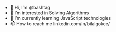 - 👋 Hi, I’m @bashtag
- 👀 I’m interested in Solving Algorithms
- 🌱 I’m currently learning JavaScript technologies
- 📫 How to reach me linkedin.com/in/bilalgokce/

<!---
bashtag/bashtag is a ✨ special ✨ repository because its `README.md` (this file) appears on your GitHub profile.
You can click the Preview link to take a look at your changes.
--->
